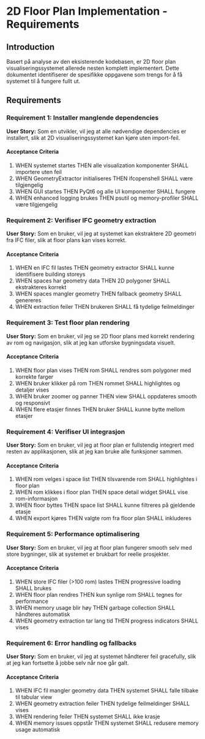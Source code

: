 # 2D Floor Plan Implementation - Requirements

## Introduction

Basert på analyse av den eksisterende kodebasen, er 2D floor plan visualiseringssystemet allerede nesten komplett implementert. Dette dokumentet identifiserer de spesifikke oppgavene som trengs for å få systemet til å fungere fullt ut.

## Requirements

### Requirement 1: Installer manglende dependencies

**User Story:** Som en utvikler, vil jeg at alle nødvendige dependencies er installert, slik at 2D visualiseringssystemet kan kjøre uten import-feil.

#### Acceptance Criteria

1. WHEN systemet startes THEN alle visualization komponenter SHALL importere uten feil
2. WHEN GeometryExtractor initialiseres THEN ifcopenshell SHALL være tilgjengelig
3. WHEN GUI startes THEN PyQt6 og alle UI komponenter SHALL fungere
4. WHEN enhanced logging brukes THEN psutil og memory-profiler SHALL være tilgjengelig

### Requirement 2: Verifiser IFC geometry extraction

**User Story:** Som en bruker, vil jeg at systemet kan ekstraktere 2D geometri fra IFC filer, slik at floor plans kan vises korrekt.

#### Acceptance Criteria

1. WHEN en IFC fil lastes THEN geometry extractor SHALL kunne identifisere building storeys
2. WHEN spaces har geometry data THEN 2D polygoner SHALL ekstrakteres korrekt
3. WHEN spaces mangler geometry THEN fallback geometry SHALL genereres
4. WHEN extraction feiler THEN brukeren SHALL få tydelige feilmeldinger

### Requirement 3: Test floor plan rendering

**User Story:** Som en bruker, vil jeg se 2D floor plans med korrekt rendering av rom og navigasjon, slik at jeg kan utforske bygningsdata visuelt.

#### Acceptance Criteria

1. WHEN floor plan vises THEN rom SHALL rendres som polygoner med korrekte farger
2. WHEN bruker klikker på rom THEN rommet SHALL highlightes og detaljer vises
3. WHEN bruker zoomer og panner THEN view SHALL oppdateres smooth og responsivt
4. WHEN flere etasjer finnes THEN bruker SHALL kunne bytte mellom etasjer

### Requirement 4: Verifiser UI integrasjon

**User Story:** Som en bruker, vil jeg at floor plan er fullstendig integrert med resten av applikasjonen, slik at jeg kan bruke alle funksjoner sammen.

#### Acceptance Criteria

1. WHEN rom velges i space list THEN tilsvarende rom SHALL highlightes i floor plan
2. WHEN rom klikkes i floor plan THEN space detail widget SHALL vise rom-informasjon
3. WHEN floor byttes THEN space list SHALL kunne filtreres på gjeldende etasje
4. WHEN export kjøres THEN valgte rom fra floor plan SHALL inkluderes

### Requirement 5: Performance optimalisering

**User Story:** Som en bruker, vil jeg at floor plan fungerer smooth selv med store bygninger, slik at systemet er brukbart for reelle prosjekter.

#### Acceptance Criteria

1. WHEN store IFC filer (>100 rom) lastes THEN progressive loading SHALL brukes
2. WHEN floor plan rendres THEN kun synlige rom SHALL tegnes for performance
3. WHEN memory usage blir høy THEN garbage collection SHALL håndteres automatisk
4. WHEN geometry extraction tar lang tid THEN progress indicators SHALL vises

### Requirement 6: Error handling og fallbacks

**User Story:** Som en bruker, vil jeg at systemet håndterer feil gracefully, slik at jeg kan fortsette å jobbe selv når noe går galt.

#### Acceptance Criteria

1. WHEN IFC fil mangler geometry data THEN systemet SHALL falle tilbake til tabular view
2. WHEN geometry extraction feiler THEN tydelige feilmeldinger SHALL vises
3. WHEN rendering feiler THEN systemet SHALL ikke krasje
4. WHEN memory issues oppstår THEN systemet SHALL redusere memory usage automatisk